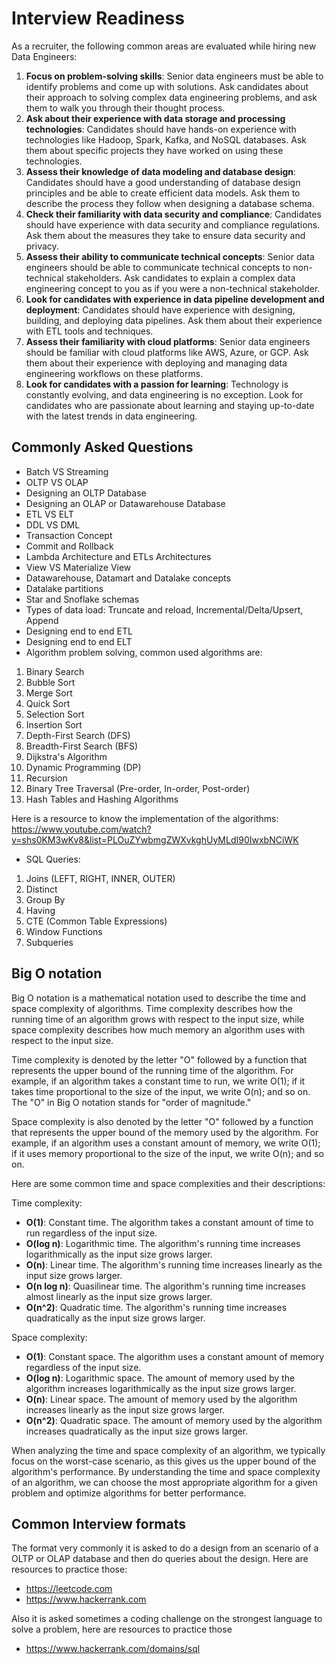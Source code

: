 # Interview Readiness

As a recruiter, the following common areas are evaluated while hiring new Data Engineers:

1. **Focus on problem-solving skills**: Senior data engineers must be able to identify problems and come up with solutions. Ask candidates about their approach to solving complex data engineering problems, and ask them to walk you through their thought process.
2. **Ask about their experience with data storage and processing technologies**: Candidates should have hands-on experience with technologies like Hadoop, Spark, Kafka, and NoSQL databases. Ask them about specific projects they have worked on using these technologies.
3. **Assess their knowledge of data modeling and database design**: Candidates should have a good understanding of database design principles and be able to create efficient data models. Ask them to describe the process they follow when designing a database schema.
4. **Check their familiarity with data security and compliance**: Candidates should have experience with data security and compliance regulations. Ask them about the measures they take to ensure data security and privacy.
5. **Assess their ability to communicate technical concepts**: Senior data engineers should be able to communicate technical concepts to non-technical stakeholders. Ask candidates to explain a complex data engineering concept to you as if you were a non-technical stakeholder.
6. **Look for candidates with experience in data pipeline development and deployment**: Candidates should have experience with designing, building, and deploying data pipelines. Ask them about their experience with ETL tools and techniques.
7. **Assess their familiarity with cloud platforms**: Senior data engineers should be familiar with cloud platforms like AWS, Azure, or GCP. Ask them about their experience with deploying and managing data engineering workflows on these platforms.
8. **Look for candidates with a passion for learning**: Technology is constantly evolving, and data engineering is no exception. Look for candidates who are passionate about learning and staying up-to-date with the latest trends in data engineering.

## Commonly Asked Questions

* Batch VS Streaming
* OLTP VS OLAP
* Designing an OLTP Database
* Designing an OLAP or Datawarehouse Database
* ETL VS ELT
* DDL VS DML
* Transaction Concept
* Commit and Rollback
* Lambda Architecture and ETLs Architectures
* View VS Materialize View
* Datawarehouse, Datamart and Datalake concepts
* Datalake partitions
* Star and Snoflake schemas
* Types of data load: Truncate and reload, Incremental/Delta/Upsert, Append
* Designing end to end ETL
* Designing end to end ELT
* Algorithm problem solving, common used algorithms are: 
1. Binary Search
2. Bubble Sort
3. Merge Sort
4. Quick Sort
5. Selection Sort
6. Insertion Sort
7. Depth-First Search (DFS)
8. Breadth-First Search (BFS)
9. Dijkstra's Algorithm
10. Dynamic Programming (DP)
11. Recursion
12. Binary Tree Traversal (Pre-order, In-order, Post-order)
13. Hash Tables and Hashing Algorithms

Here is a resource to know the implementation of the algorithms: https://www.youtube.com/watch?v=shs0KM3wKv8&list=PLOuZYwbmgZWXvkghUyMLdI90IwxbNCiWK

* SQL Queries:
1. Joins (LEFT, RIGHT, INNER, OUTER)
2. Distinct
3. Group By
4. Having
5. CTE (Common Table Expressions)
6. Window Functions
7. Subqueries

## Big O notation

Big O notation is a mathematical notation used to describe the time and space complexity of algorithms. Time complexity describes how the running time of an algorithm grows with respect to the input size, while space complexity describes how much memory an algorithm uses with respect to the input size.

Time complexity is denoted by the letter "O" followed by a function that represents the upper bound of the running time of the algorithm. For example, if an algorithm takes a constant time to run, we write O(1); if it takes time proportional to the size of the input, we write O(n); and so on. The "O" in Big O notation stands for "order of magnitude."

Space complexity is also denoted by the letter "O" followed by a function that represents the upper bound of the memory used by the algorithm. For example, if an algorithm uses a constant amount of memory, we write O(1); if it uses memory proportional to the size of the input, we write O(n); and so on.

Here are some common time and space complexities and their descriptions:

Time complexity:

* **O(1)**: Constant time. The algorithm takes a constant amount of time to run regardless of the input size.
* **O(log n)**: Logarithmic time. The algorithm's running time increases logarithmically as the input size grows larger.
* **O(n)**: Linear time. The algorithm's running time increases linearly as the input size grows larger.
* **O(n log n)**: Quasilinear time. The algorithm's running time increases almost linearly as the input size grows larger.
* **O(n^2)**: Quadratic time. The algorithm's running time increases quadratically as the input size grows larger.

Space complexity:

* **O(1)**: Constant space. The algorithm uses a constant amount of memory regardless of the input size.
* **O(log n)**: Logarithmic space. The amount of memory used by the algorithm increases logarithmically as the input size grows larger.
* **O(n)**: Linear space. The amount of memory used by the algorithm increases linearly as the input size grows larger.
* **O(n^2)**: Quadratic space. The amount of memory used by the algorithm increases quadratically as the input size grows larger.

When analyzing the time and space complexity of an algorithm, we typically focus on the worst-case scenario, as this gives us the upper bound of the algorithm's performance. By understanding the time and space complexity of an algorithm, we can choose the most appropriate algorithm for a given problem and optimize algorithms for better performance.

## Common Interview formats

The format very commonly it is asked to do a design from an scenario of a OLTP or OLAP database and then do queries about the design. Here are resources to practice those:

- https://leetcode.com
- https://www.hackerrank.com


Also it is asked sometimes a coding challenge on the strongest language to solve a problem, here are resources to practice those

- https://www.hackerrank.com/domains/sql